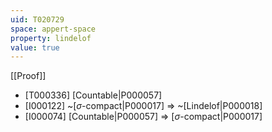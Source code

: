 ```yaml
---
uid: T020729
space: appert-space
property: lindelof
value: true
---
```

[[Proof]]

* [T000336] [Countable|P000057]
* [I000122] ~[$\sigma$-compact|P000017] => ~[Lindelof|P000018]
* [I000074] [Countable|P000057] => [$\sigma$-compact|P000017]

